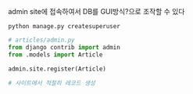 admin site에 접속하여서 DB를 GUI방식?으로 조작할 수 있다

```git bash
python manage.py createsuperuser
```
```python
# articles/admin.py
from django contrib import admin
from .models import Article

admin.site.register(Article)

# 사이트에서 적절히 레코드 생성

```
